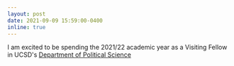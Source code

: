 ```yaml
---
layout: post
date: 2021-09-09 15:59:00-0400
inline: true
---
```


I am excited to be spending the 2021/22 academic year as a Visiting Fellow in UCSD's [Department of Political Science](https://polisci.ucsd.edu/)
